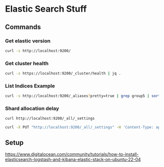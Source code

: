 # Elastic Search Stuff

## Commands

### Get elastic version

```bash
curl -s http://localhost:9200/
```

### Get cluster health

```bash
curl -s https://localhost:9200/_cluster/health | jq .
```

### List Indices Example

```bash
curl -s http://localhost:9200/_aliases?pretty=true | grep group5 | sort
```

### Shard allocation delay

```bash
curl http://localhost:9200/_all/_settings
```

```bash
curl -X PUT "http://localhost:9200/_all/_settings" -H 'Content-Type: application/json' -d' { "settings": { "index.unassigned.node_left.delayed_timeout": "15m" } }'
```

## Setup

<https://www.digitalocean.com/community/tutorials/how-to-install-elasticsearch-logstash-and-kibana-elastic-stack-on-ubuntu-22-04>
